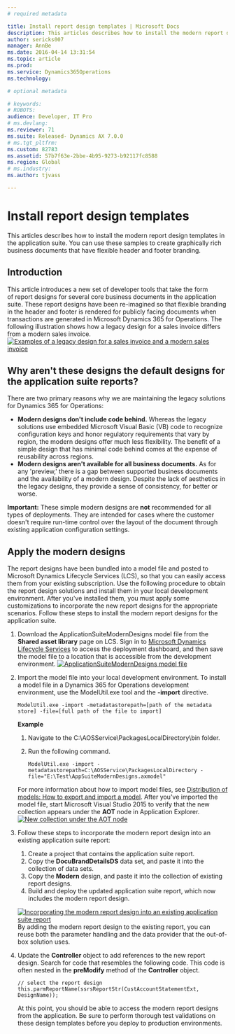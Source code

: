 ```yaml
---
# required metadata

title: Install report design templates | Microsoft Docs
description: This articles describes how to install the modern report design templates in the application suite. You can use these samples to create graphically rich business documents that have flexible header and footer branding.
author: sericks007
manager: AnnBe
ms.date: 2016-04-14 13:31:54
ms.topic: article
ms.prod: 
ms.service: Dynamics365Operations
ms.technology: 

# optional metadata

# keywords: 
# ROBOTS: 
audience: Developer, IT Pro
# ms.devlang: 
ms.reviewer: 71
ms.suite: Released- Dynamics AX 7.0.0
# ms.tgt_pltfrm: 
ms.custom: 82783
ms.assetid: 57b7f63e-2bbe-4b95-9273-b92117fc8588
ms.region: Global
# ms.industry: 
ms.author: tjvass

---
```


# Install report design templates

This articles describes how to install the modern report design templates in the application suite. You can use these samples to create graphically rich business documents that have flexible header and footer branding.

Introduction
------------

This article introduces a new set of developer tools that take the form of report designs for several core business documents in the application suite. These report designs have been re-imagined so that flexible branding in the header and footer is rendered for publicly facing documents when transactions are generated in Microsoft Dynamics 365 for Operations. The following illustration shows how a legacy design for a sales invoice differs from a modern sales invoice. [![Examples of a legacy design for a sales invoice and a modern sales invoice](./media/design-comparison-1024x653.png)](./media/design-comparison.png)

## Why aren't these designs the default designs for the application suite reports?
There are two primary reasons why we are maintaining the legacy solutions for Dynamics 365 for Operations:

-   **Modern designs don't include code behind.** Whereas the legacy solutions use embedded Microsoft Visual Basic (VB) code to recognize configuration keys and honor regulatory requirements that vary by region, the modern designs offer much less flexibility. The benefit of a simple design that has minimal code behind comes at the expense of reusability across regions.
-   **Modern designs aren't available for all business documents.** As for any 'preview,' there is a gap between supported business documents and the availability of a modern design. Despite the lack of aesthetics in the legacy designs, they provide a sense of consistency, for better or worse.

**Important:** These simple modern designs are **not** recommended for all types of deployments. They are intended for cases where the customer doesn't require run-time control over the layout of the document through existing application configuration settings.

## Apply the modern designs
The report designs have been bundled into a model file and posted to Microsoft Dynamics Lifecycle Services (LCS), so that you can easily access them from your existing subscription. Use the following procedure to obtain the report design solutions and install them in your local development environment. After you've installed them, you must apply some customizations to incorporate the new report designs for the appropriate scenarios. Follow these steps to install the modern report designs for the application suite.

1.  Download the ApplicationSuiteModernDesigns model file from the **Shared asset library** page on LCS. Sign in to [Microsoft Dynamics Lifecycle Services](https://lcs.dynamics.com/) to access the deployment dashboard, and then save the model file to a location that is accessible from the development environment. [![ApplicationSuiteModernDesigns model file](./media/lcs-shared-asset-library-1024x489.png)](./media/lcs-shared-asset-library.png)
2.  Import the model file into your local development environment. To install a model file in a Dynamics 365 for Operations development environment, use the ModelUtil.exe tool and the **-import** directive.

        ModelUtil.exe -import -metadatastorepath=[path of the metadata store] -file=[full path of the file to import]

    **Example**

    1.  Navigate to the C:\\AOSService\\PackagesLocalDirectory\\bin folder.
    2.  Run the following command.

            ModelUtil.exe -import -metadatastorepath=C:\AOSService\PackagesLocalDirectory -file="E:\Test\AppSuiteModernDesigns.axmodel"

    For more information about how to import model files, see [Distribution of models: How to export and import a model](https://docs.microsoft.com/en-us/dynamics365/operations/dev-itpro/dev-tools/distribution-of-models-how-to-export-and-import-a-model). After you've imported the model file, start Microsoft Visual Studio 2015 to verify that the new collection appears under the **AOT** node in Application Explorer. [![New collection under the AOT node](./media/imported-model-file-1024x488.png)](./media/imported-model-file.png)

3.  Follow these steps to incorporate the modern report design into an existing application suite report:
    1.  Create a project that contains the application suite report.
    2.  Copy the **DocuBrandDetailsDS** data set, and paste it into the collection of data sets.
    3.  Copy the **Modern** design, and paste it into the collection of existing report designs.
    4.  Build and deploy the updated application suite report, which now includes the modern report design.

    [![Incorporating the modern report design into an existing application suite report](./media/copying-modern-designs1-1024x569.png)](./media/copying-modern-designs1.png)By adding the modern report design to the existing report, you can reuse both the parameter handling and the data provider that the out-of-box solution uses.
4.  Update the **Controller** object to add references to the new report design. Search for code that resembles the following code. This code is often nested in the **preModify** method of the **Controller** object.

        // select the report design
        this.parmReportName(ssrsReportStr(CustAccountStatementExt, DesignName));

    At this point, you should be able to access the modern report designs from the application. Be sure to perform thorough test validations on these design templates before you deploy to production environments.



